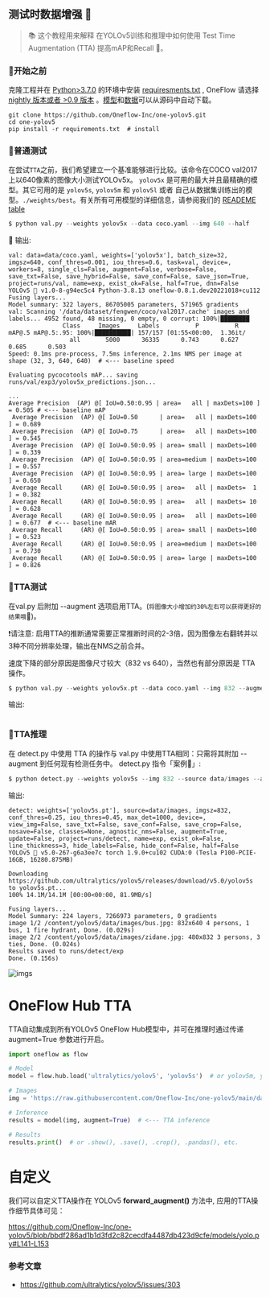
## 测试时数据增强 🚀

> 📚 这个教程用来解释 在YOLOv5训练和推理中如何使用 Test Time Augmentation (TTA) 提高mAP和Recall 🚀。

### 📌开始之前

克隆工程并在 [Python>3.7.0](https://www.python.org/) 的环境中安装 [requiresments.txt](https://github.com/Oneflow-Inc/one-yolov5/blob/main/requirements.txt) , OneFlow 请选择 [nightly 版本或者 >0.9 版本](https://github.com/Oneflow-Inc/oneflow#install-with-pip-package) 。[模型](https://github.com/Oneflow-Inc/one-yolov5/tree/main/models)和[数据](https://github.com/Oneflow-Inc/one-yolov5/tree/main/data)可以从源码中自动下载。

```shell
git clone https://github.com/Oneflow-Inc/one-yolov5.git
cd one-yolov5
pip install -r requirements.txt  # install
```

### 📌普通测试

在尝试`TTA`之前，我们希望建立一个基准能够进行比较。该命令在COCO val2017上以640像素的图像大小测试YOLOv5x。 `yolov5x` 是可用的最大并且最精确的模型。其它可用的是 `yolov5s`, `yolov5m`  和 `yolov5l`  或者 自己从数据集训练出的模型。`./weights/best`。有关所有可用模型的详细信息，请参阅我们的 [READEME table](https://github.com/Oneflow-Inc/one-yolov5#%E9%A2%84%E8%AE%AD%E7%BB%83%E6%A3%80%E6%9F%A5%E7%82%B9)

```python
$ python val.py --weights yolov5x --data coco.yaml --img 640 --half
```

📢 输出:
```shell
val: data=data/coco.yaml, weights=['yolov5x'], batch_size=32, imgsz=640, conf_thres=0.001, iou_thres=0.6, task=val, device=, workers=8, single_cls=False, augment=False, verbose=False, save_txt=False, save_hybrid=False, save_conf=False, save_json=True, project=runs/val, name=exp, exist_ok=False, half=True, dnn=False
YOLOv5 🚀 v1.0-8-g94ec5c4 Python-3.8.13 oneflow-0.8.1.dev20221018+cu112 
Fusing layers... 
Model summary: 322 layers, 86705005 parameters, 571965 gradients
val: Scanning '/data/dataset/fengwen/coco/val2017.cache' images and labels... 4952 found, 48 missing, 0 empty, 0 corrupt: 100%|████████
               Class     Images     Labels          P          R     mAP@.5 mAP@.5:.95: 100%|██████████| 157/157 [01:55<00:00,  1.36it/
                 all       5000      36335      0.743      0.627      0.685      0.503
Speed: 0.1ms pre-process, 7.5ms inference, 2.1ms NMS per image at shape (32, 3, 640, 640)  # <--- baseline speed

Evaluating pycocotools mAP... saving runs/val/exp3/yolov5x_predictions.json...

...
Average Precision  (AP) @[ IoU=0.50:0.95 | area=   all | maxDets=100 ] = 0.505 # <--- baseline mAP
 Average Precision  (AP) @[ IoU=0.50      | area=   all | maxDets=100 ] = 0.689
 Average Precision  (AP) @[ IoU=0.75      | area=   all | maxDets=100 ] = 0.545
 Average Precision  (AP) @[ IoU=0.50:0.95 | area= small | maxDets=100 ] = 0.339
 Average Precision  (AP) @[ IoU=0.50:0.95 | area=medium | maxDets=100 ] = 0.557
 Average Precision  (AP) @[ IoU=0.50:0.95 | area= large | maxDets=100 ] = 0.650
 Average Recall     (AR) @[ IoU=0.50:0.95 | area=   all | maxDets=  1 ] = 0.382
 Average Recall     (AR) @[ IoU=0.50:0.95 | area=   all | maxDets= 10 ] = 0.628
 Average Recall     (AR) @[ IoU=0.50:0.95 | area=   all | maxDets=100 ] = 0.677  # <--- baseline mAR
 Average Recall     (AR) @[ IoU=0.50:0.95 | area= small | maxDets=100 ] = 0.523
 Average Recall     (AR) @[ IoU=0.50:0.95 | area=medium | maxDets=100 ] = 0.730
 Average Recall     (AR) @[ IoU=0.50:0.95 | area= large | maxDets=100 ] = 0.826
```
### 📌TTA测试
在val.py 后附加 --augment 选项启用TTA。(`将图像大小增加约30%左右可以获得更好的结果哦`🚀)。

❗请注意: 启用TTA的推断通常需要正常推断时间的2-3倍，因为图像左右翻转并以3种不同分辨率处理，输出在NMS之前合并。

速度下降的部分原因是图像尺寸较大（832 vs 640），当然也有部分原因是 TTA 操作。

```python
$ python val.py --weights yolov5x.pt --data coco.yaml --img 832 --augment --half
```

输出:
```python

```

### 📌TTA推理

在 detect.py 中使用 TTA 的操作与 val.py 中使用TTA相同：只需将其附加 --augment 到任何现有检测任务中。
detect.py 指令「案例🌰」:
```python
$ python detect.py --weights yolov5s --img 832 --source data/images --augment
```
输出:
```
detect: weights=['yolov5s.pt'], source=data/images, imgsz=832, conf_thres=0.25, iou_thres=0.45, max_det=1000, device=, view_img=False, save_txt=False, save_conf=False, save_crop=False, nosave=False, classes=None, agnostic_nms=False, augment=True, update=False, project=runs/detect, name=exp, exist_ok=False, line_thickness=3, hide_labels=False, hide_conf=False, half=False
YOLOv5 🚀 v5.0-267-g6a3ee7c torch 1.9.0+cu102 CUDA:0 (Tesla P100-PCIE-16GB, 16280.875MB)

Downloading https://github.com/ultralytics/yolov5/releases/download/v5.0/yolov5s to yolov5s.pt...
100% 14.1M/14.1M [00:00<00:00, 81.9MB/s]

Fusing layers... 
Model Summary: 224 layers, 7266973 parameters, 0 gradients
image 1/2 /content/yolov5/data/images/bus.jpg: 832x640 4 persons, 1 bus, 1 fire hydrant, Done. (0.029s)
image 2/2 /content/yolov5/data/images/zidane.jpg: 480x832 3 persons, 3 ties, Done. (0.024s)
Results saved to runs/detect/exp
Done. (0.156s)
```

![imgs](https://user-images.githubusercontent.com/26833433/124491703-dbb6b200-ddb3-11eb-8b57-ed0d58d0d8b4.jpg)

# OneFlow Hub TTA
TTA自动集成到所有YOLOv5 OneFlow Hub模型中，并可在推理时通过传递 augment=True 参数进行开启。
```python
import oneflow as flow

# Model
model = flow.hub.load('ultralytics/yolov5', 'yolov5s')  # or yolov5m, yolov5x, custom

# Images
img = 'https://raw.githubusercontent.com/Oneflow-Inc/one-yolov5/main/data/images/zidane.jpg'  # or file, PIL, OpenCV, numpy, multiple

# Inference
results = model(img, augment=True)  # <--- TTA inference

# Results
results.print()  # or .show(), .save(), .crop(), .pandas(), etc.
```

# 自定义
我们可以自定义TTA操作在 YOLOv5 **forward_augment()** 方法中, 应用的TTA操作细节具体可见：

https://github.com/Oneflow-Inc/one-yolov5/blob/bbdf286ad1b1d3fd2c82cecdfa4487db423d9cfe/models/yolo.py#L141-L153


### 参考文章

- https://github.com/ultralytics/yolov5/issues/303